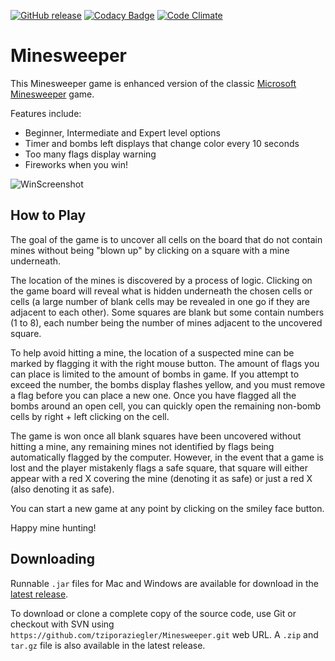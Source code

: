 [![GitHub release](https://img.shields.io/github/release/tziporaziegler/minesweeper.svg)][3]
[![Codacy Badge](https://api.codacy.com/project/badge/Grade/2e3173ec6ec641f898fc93486d3e2043)](https://www.codacy.com/app/tziporaziegler/Minesweeper?utm_source=github.com&amp;utm_medium=referral&amp;utm_content=tziporaziegler/Minesweeper&amp;utm_campaign=Badge_Grade)
[![Code Climate](https://codeclimate.com/github/tziporaziegler/Minesweeper/badges/gpa.svg)](https://codeclimate.com/github/tziporaziegler/Minesweeper)

# Minesweeper

This Minesweeper game is enhanced version of the classic [Microsoft Minesweeper][1] game.

Features include:

 - Beginner, Intermediate and Expert level options
 - Timer and bombs left displays that change color every 10 seconds
 - Too many flags display warning
 - Fireworks when you win!

![WinScreenshot][2]

## How to Play

The goal of the game is to uncover all cells on the board that do not contain mines
without being "blown up" by clicking on a square with a mine underneath.

The location of the mines is discovered by a process of logic. Clicking on the game
board will reveal what is hidden underneath the chosen cells or cells (a large number
of blank cells may be revealed in one go if they are adjacent to each other).
Some squares are blank but some contain numbers (1 to 8), each number being the
number of mines adjacent to the uncovered square.

To help avoid hitting a mine, the location of a suspected mine can be marked by flagging
it with the right mouse button. The amount of flags you can place is limited to the
amount of bombs in game. If you attempt to exceed the number, the bombs display flashes
yellow, and you must remove a flag before you can place a new one. Once you have flagged
all the bombs around an open cell, you can quickly open the remaining non-bomb cells by
right + left clicking on the cell.

The game is won once all blank squares have been uncovered without hitting a mine, any
remaining mines not identified by flags being automatically flagged by the computer.
However, in the event that a game is lost and the player mistakenly flags a safe square,
that square will either appear with a red X covering the mine (denoting it as safe)
 or just a red X (also denoting it as safe).

You can start a new game at any point by clicking on the smiley face button.

Happy mine hunting!

## Downloading

Runnable `.jar` files for Mac and Windows are available for download in the [latest release][3].

To download or clone a complete copy of the source code, use Git or checkout with SVN using `https://github.com/tziporaziegler/Minesweeper.git` web URL. A `.zip` and `tar.gz`
file is also available in the latest release.

[1]:https://en.wikipedia.org/wiki/Microsoft_Minesweeper
[2]:https://github.com/tziporaziegler/Minesweeper/blob/master/screenshots/ExpWin256.png
[3]:https://github.com/tziporaziegler/Minesweeper/releases/latest
